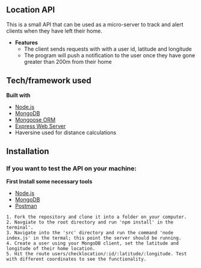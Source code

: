 ## Location API
This is a small API that can be used as a micro-server to track and alert clients when they have left their home.

* **Features** 
  - The client sends requests with with a user id, latitude and longitude
  - The program will push a notification to the user once they have gone greater than 200m from their home

## Tech/framework used

<b>Built with</b>
- [Node.js](https://nodejs.org/en/)
- [MongoDB](https://www.mongodb.com/)
- [Mongoose ORM](https://mongoosejs.com/)
- [Express Web Server](https://expressjs.com/)
- Haversine used for distance calculations

## Installation

### If you want to test the API on your machine: 

<b>First Install some necessary tools</b>
- [Node.js](https://nodejs.org/en/)
- [MongoDB](https://www.mongodb.com/)
- [Postman](https://www.getpostman.com/)

```
1. Fork the repository and clone it into a folder on your computer. 
2. Navgiate to the root directory and run 'npm install' in the terminal'.
3. Navigate into the 'src' directory and run the command 'node index.js' in the termal; this point the server should be running.
4. Create a user using your MongoDB client, set the latitude and longitude of their home location.
5. Hit the route users/checklocation/:id/:latitude/:longitude. Test with different coordinates to see the functionality.

```

